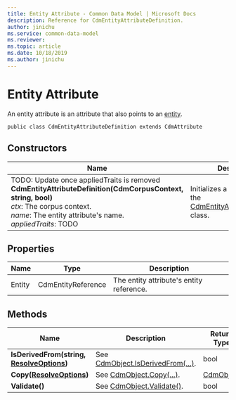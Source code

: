 ```yaml
---
title: Entity Attribute - Common Data Model | Microsoft Docs
description: Reference for CdmEntityAttributeDefinition.
author: jinichu
ms.service: common-data-model
ms.reviewer: 
ms.topic: article
ms.date: 10/18/2019
ms.author: jinichu
---
```


# Entity Attribute

An entity attribute is an attribute that also points to an [entity](entity.md).

```
public class CdmEntityAttributeDefinition extends CdmAttribute
```

## Constructors
|Name|Description|
|---|---|
|TODO: Update once appliedTraits is removed<br/>**CdmEntityAttributeDefinition(CdmCorpusContext, string, bool)**<br/>*ctx*: The corpus context.<br/>*name*: The entity attribute's name.<br/>*appliedTraits*: TODO|Initializes a new instance of the [CdmEntityAttributeDefinition](entityattribute.md) class.|

## Properties
|Name|Type|Description|
|---|---|---|
|Entity|CdmEntityReference|The entity attribute's entity reference.|

## Methods
|Name|Description|Return Type|
|---|---|---|
|**IsDerivedFrom(string, [ResolveOptions](../utilities/resolveoptions.md))**|See [CdmObject.IsDerivedFrom(...)](cdmobject.md#methods).|bool|
|**Copy([ResolveOptions](../utilities/resolveoptions.md))**|See [CdmObject.Copy(...)](cdmobject.md#methods).|[CdmObject](cdmobject.md)|
|**Validate()**|See [CdmObject.Validate()](cdmobject.md#methods).|bool|

